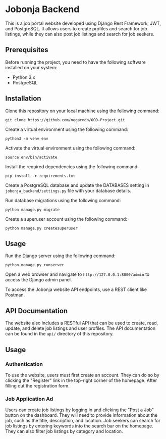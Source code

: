# Jobonja Backend
This is a job portal website developed using Django Rest Framework, JWT, and PostgreSQL.
It allows users to create profiles and search for job listings, while they can also post job listings and search for job seekers.
## Prerequisites
Before running the project, you need to have the following software installed on your system:

- Python 3.x
- PostgreSQL
## Installation
Clone this repository on your local machine using the following command:

```
git clone https://github.com/negarndn/OOD-Project.git
```
Create a virtual environment using the following command:

```
python3 -m venv env
```
Activate the virtual environment using the following command:

```
source env/bin/activate
```
Install the required dependencies using the following command:

```
pip install -r requirements.txt
```
Create a PostgreSQL database and update the DATABASES setting in `jobonja_backend/settings.py` file with your database details.

Run database migrations using the following command:

```
python manage.py migrate
```
Create a superuser account using the following command:

```
python manage.py createsuperuser
```
## Usage
Run the Django server using the following command:

```
python manage.py runserver
```
Open a web browser and navigate to `http://127.0.0.1:8000/admin` to access the Django admin panel.

To access the Jobonja website API endpoints, use a REST client like Postman.


## API Documentation

The website also includes a RESTful API that can be used to create, read, update, and delete job listings and user profiles. The API documentation can be found in the `api/` directory of this repository.

## Usage

### Authentication

To use the website, users must first create an account. They can do so by clicking the "Register" link in the top-right corner of the homepage. After filling out the registration form.

### Job Application Ad

Users can create job listings by logging in and clicking the "Post a Job" button on the dashboard. They will need to provide information about the job, such as the title, description, and location. Job seekers can search for job listings by entering keywords into the search bar on the homepage. They can also filter job listings by category and location.



